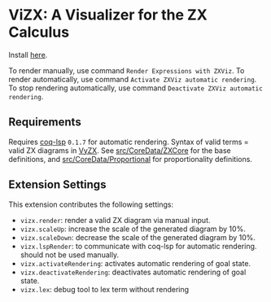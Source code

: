 # ViZX: A Visualizer for the ZX Calculus

Install [here](https://marketplace.visualstudio.com/items?itemName=inQWIRE.vizx).

To render manually, use command `Render Expressions with ZXViz`.
To render automatically, use command `Activate ZXViz automatic rendering`. To stop rendering automatically, use command `Deactivate ZXViz automatic rendering`.

## Requirements

Requires [coq-lsp](https://github.com/ejgallego/coq-lsp/) `0.1.7` for automatic rendering. Syntax of valid terms = valid ZX diagrams in [VyZX](https://github.com/inQWIRE/VyZX). See [src/CoreData/ZXCore](https://github.com/inQWIRE/VyZX/blob/main/src/CoreData/ZXCore.v) for the base definitions, and [src/CoreData/Proportional](https://github.com/inQWIRE/VyZX/blob/main/src/CoreData/Proportional.v) for proportionality definitions.

## Extension Settings

This extension contributes the following settings:

- `vizx.render`: render a valid ZX diagram via manual input.
- `vizx.scaleUp`: increase the scale of the generated diagram by 10%.
- `vizx.scaleDown`: decrease the scale of the generated diagram by 10%.
- `vizx.lspRender`: to communicate with coq-lsp for automatic rendering. should not be used manually.
- `vizx.activateRendering`: activates automatic rendering of goal state.
- `vizx.deactivateRendering`: deactivates automatic rendering of goal state.
- `vizx.lex`: debug tool to lex term without rendering
